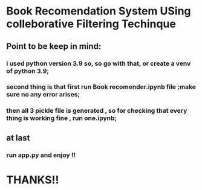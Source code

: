 # Book Recomendation System  USing colleborative Filtering Techinque

## Point to be keep in mind:
### i used python version 3.9 so, so go with that, or create a venv of python 3.9;
### second thing is that first run Book recomender.ipynb file ;make sure no any error arises;
### then all 3 pickle file is generated , so for checking that every thing is working fine , run one.ipynb;


## at last 
### run app.py and enjoy !!

# THANKS!!

